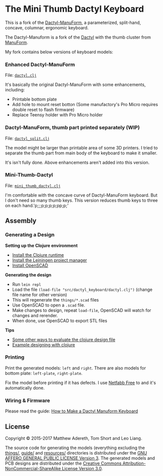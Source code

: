 # The Mini Thumb Dactyl Keyboard
This is a fork of the [Dactyl-ManuForm](https://github.com/tshort/dactyl-keyboard), a parameterized, split-hand, concave, columnar, ergonomic keyboard.

The Dactyl-Manuform is a fork of the [Dactyl](https://github.com/adereth/dactyl-keyboard) with the thumb cluster from [ManuForm](https://github.com/jeffgran/ManuForm).

My fork contains below versions of keyboard models:

### Enhanced Dactyl-ManuForm

File: [`dactyl.clj`](src/dactyl_keyboard/dactyl.clj)

It's basically the original Dactyl-ManuForm with some enhancements, including:

- Printable bottom plate
- Add hole to mount reset botton (Some manufactory's Pro Micro requires double reset to flash firmware)
- Replace Teensy holder with Pro Micro holder

### Dactyl-ManuForm, thumb part printed separately (WIP)

File: [`dactyl_split.clj`](src/dactyl_keyboard/dactyl_split.clj)

The model might be larger than printable area of some 3D printers. I tried to separate the thumb part from main body of the keyboard to make it smaller.

It's isn't fully done. Above enhancements aren't added into this version.

### Mini-Thumb-Dactyl

File: [`mini_thumb_dactyl.clj`](src/dactyl_keyboard/mini_thumb_dactyl.clj)

I'm comfortable with the concave curve of Dactyl-ManuForm keyboard. But I don't need so many thumb keys. This version reduces thumb keys to three on each hand.'p;;;p;p;p;p;pp;p;'

## Assembly

### Generating a Design

**Setting up the Clojure environment**
* [Install the Clojure runtime](https://clojure.org)
* [Install the Leiningen project manager](http://leiningen.org/)
* [Install OpenSCAD](http://www.openscad.org/)

**Generating the design**
* Run `lein repl`
* Load the file `(load-file "src/dactyl_keyboard/dactyl.clj")` (change file name for other version)
* This will regenerate the `things/*.scad` files
* Use OpenSCAD to open a `.scad` file.
* Make changes to design, repeat `load-file`, OpenSCAD will watch for changes and rerender.
* When done, use OpenSCAD to export STL files

**Tips**
* [Some other ways to evaluate the clojure design file](http://stackoverflow.com/a/28213489)
* [Example designing with clojure](http://adereth.github.io/blog/2014/04/09/3d-printing-with-clojure/)


### Printing
Print the generated models: `left` and `right`. There are also models for bottom plate: `left-plate`, `right-plate`.

Fix the model before printing if it has defects. I use [Netfabb Free](https://github.com/3DprintFIT/netfabb-basic-download) to and it's automatically done.

### Wiring & Firmware

Please read the guide: [How to Make a Dactyl Manuform Keyboard](./guide/index.md)

## License

Copyright © 2015-2017 Matthew Adereth, Tom Short and Leo Liang.

The source code for generating the models (everything excluding the [things/](things/), [guide/](guide/) and [resources/](resources/) directories is distributed under the [GNU AFFERO GENERAL PUBLIC LICENSE Version 3](LICENSE).  The generated models and PCB designs are distributed under the [Creative Commons Attribution-NonCommercial-ShareAlike License Version 3.0](LICENSE-models).
